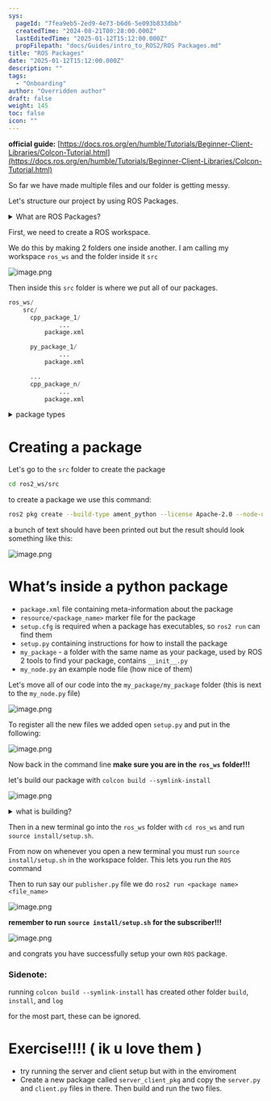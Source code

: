 ```yaml
---
sys:
  pageId: "7fea9eb5-2ed9-4e73-b6d6-5e093b833dbb"
  createdTime: "2024-08-21T00:28:00.000Z"
  lastEditedTime: "2025-01-12T15:12:00.000Z"
  propFilepath: "docs/Guides/intro_to_ROS2/ROS Packages.md"
title: "ROS Packages"
date: "2025-01-12T15:12:00.000Z"
description: ""
tags:
  - "Onboarding"
author: "Overridden author"
draft: false
weight: 145
toc: false
icon: ""
---
```


**official guide:** [https://docs.ros.org/en/humble/Tutorials/Beginner-Client-Libraries/Colcon-Tutorial.html](https://docs.ros.org/en/humble/Tutorials/Beginner-Client-Libraries/Colcon-Tutorial.html)

So far we have made multiple files and our folder is getting messy.

Let's structure our project by using ROS Packages.

<details>

<summary>What are ROS Packages?</summary>

ROS Packages are, as the name implies, packages of code that are highly sharable between ROS developers.

They consist of a folder, `package.xml` file, and source code

```python
      cpp_package_1/
		      ... imagine much code files here ..
          package.xml
```

</details>

First, we need to create a ROS workspace.

We do this by making 2 folders one inside another. I am calling my workspace `ros_ws` and the folder inside it `src`

![image.png](https://prod-files-secure.s3.us-west-2.amazonaws.com/d518164a-d88e-44d1-a4ee-3adb3bd8bce0/70706947-fd18-4537-a67b-e12946812d31/image.png?X-Amz-Algorithm=AWS4-HMAC-SHA256&X-Amz-Content-Sha256=UNSIGNED-PAYLOAD&X-Amz-Credential=ASIAZI2LB4667KV5GMOR%2F20250614%2Fus-west-2%2Fs3%2Faws4_request&X-Amz-Date=20250614T004110Z&X-Amz-Expires=3600&X-Amz-Security-Token=IQoJb3JpZ2luX2VjEDcaCXVzLXdlc3QtMiJHMEUCIQDxnTxoFMZJW0HFndUuyulqB0D%2FgVmdeqO3kVRTVTJZHwIgO6Hu2mukwN3g8NefwbVyo5TWaWi8XkRoAFUTl2x7lXYq%2FwMIIBAAGgw2Mzc0MjMxODM4MDUiDABmqxDK2MmkTRgrkCrcA7h%2FD5NOuO3KniqfhtQhwQyq%2FP6wAs6pKnEi6Z1qrdDnPxcUpAsaEkX86xk98tmPPsfTrdOgQ%2FoX0MTOkRMpuWTWU5hXW9zu1hdqHVOjeG%2FYGKcKeoJjr1zN2%2BLyJVqKNRtzJ8eAnS39AlZPRizTdxvZU4oCegD0aazTeggzzkUL1IoC2aWiUEk0NyPPxd0vHlUZcrXBeffqJzJWEWbH1VHfYY2b3%2BFZRBVO%2FgBWKrdxjImhVS6gAS30IQMhMQ2tTJh8TBRC26YaTWN%2Bc80A%2BlwBrHBg8ICClIqJESXu%2FvMK%2BZQFJUZlFEWhcjgP%2FG%2Fx%2Fhey626hMaQknWaGTu1XV9yIVOY2XZzkNr3J4ncFahSW3uRiNubfuGpmKO8xfCCRysREelo5wna0O6LpmvHyuQJCsbXyqa0KLhlzoVjQ7DxpaCljB8D0PVTLK%2BPQ%2Fjag4s2QgCtWPSr3m0pxfNdI9VbxdHq6AUAYxDiQpNIp5iNkspdRdZH1ekyRNjiTnSkmk85QrbOMe85kccFE7Y5mMuKFvI3tsYAhIp6sKgSLB1NkB2U8t8hWhCRL6v8qiTGaFTjEO3oj%2BCoIYAgqVDt5BXoY6%2BhLbNNRFZ3TMRY3MU5cuuxdmGnDFjoh9rJGMNTbssIGOqUBvLj1ilSRJQzizoZ53fa%2B%2BF4XbPradCnqiRMlXL2YFInOf2uAmalI8xWYfx0VATcCZPN6B03DFK5kWAixvzieSm0VHJKMjXt2sqqDb99AVeiF95g3ZC7fbsOrF6kHK6weRg7zjyOe%2BS8UylVbnMZsyTmtrU0Z8tmJ6DAvJ02wFdCh4gt0ioI6LY%2Bl1ciDJcbNDekiZHDGb1cMGNtL%2BffJHoFJ%2BBb8&X-Amz-Signature=79b5711b89e68a9162e2db8292feb3d8777589fa20c56e0e8adfb10ef0e5387c&X-Amz-SignedHeaders=host&x-amz-checksum-mode=ENABLED&x-id=GetObject)

Then inside this `src` folder is where we put all of our packages.

```python
ros_ws/
    src/
      cpp_package_1/
		      ...
          package.xml

      py_package_1/
		      ...
          package.xml

      ...
      cpp_package_n/
		      ...
          package.xml

```

<details>

<summary>package types</summary>

packages can be either `C++` or python.

the intern file structure is different for each but for this guide we will stick to creating python packages

</details>

# Creating a package

Let's go to the `src` folder to create the package

```bash
cd ros2_ws/src
```

to create a package we use this command:

```bash
ros2 pkg create --build-type ament_python --license Apache-2.0 --node-name my_node my_package
```

a bunch of text should have been printed out but the result should look something like this:

![image.png](https://prod-files-secure.s3.us-west-2.amazonaws.com/d518164a-d88e-44d1-a4ee-3adb3bd8bce0/e6cf1e3f-8512-4a3e-b131-079f800bf3e8/image.png?X-Amz-Algorithm=AWS4-HMAC-SHA256&X-Amz-Content-Sha256=UNSIGNED-PAYLOAD&X-Amz-Credential=ASIAZI2LB4667KV5GMOR%2F20250614%2Fus-west-2%2Fs3%2Faws4_request&X-Amz-Date=20250614T004110Z&X-Amz-Expires=3600&X-Amz-Security-Token=IQoJb3JpZ2luX2VjEDcaCXVzLXdlc3QtMiJHMEUCIQDxnTxoFMZJW0HFndUuyulqB0D%2FgVmdeqO3kVRTVTJZHwIgO6Hu2mukwN3g8NefwbVyo5TWaWi8XkRoAFUTl2x7lXYq%2FwMIIBAAGgw2Mzc0MjMxODM4MDUiDABmqxDK2MmkTRgrkCrcA7h%2FD5NOuO3KniqfhtQhwQyq%2FP6wAs6pKnEi6Z1qrdDnPxcUpAsaEkX86xk98tmPPsfTrdOgQ%2FoX0MTOkRMpuWTWU5hXW9zu1hdqHVOjeG%2FYGKcKeoJjr1zN2%2BLyJVqKNRtzJ8eAnS39AlZPRizTdxvZU4oCegD0aazTeggzzkUL1IoC2aWiUEk0NyPPxd0vHlUZcrXBeffqJzJWEWbH1VHfYY2b3%2BFZRBVO%2FgBWKrdxjImhVS6gAS30IQMhMQ2tTJh8TBRC26YaTWN%2Bc80A%2BlwBrHBg8ICClIqJESXu%2FvMK%2BZQFJUZlFEWhcjgP%2FG%2Fx%2Fhey626hMaQknWaGTu1XV9yIVOY2XZzkNr3J4ncFahSW3uRiNubfuGpmKO8xfCCRysREelo5wna0O6LpmvHyuQJCsbXyqa0KLhlzoVjQ7DxpaCljB8D0PVTLK%2BPQ%2Fjag4s2QgCtWPSr3m0pxfNdI9VbxdHq6AUAYxDiQpNIp5iNkspdRdZH1ekyRNjiTnSkmk85QrbOMe85kccFE7Y5mMuKFvI3tsYAhIp6sKgSLB1NkB2U8t8hWhCRL6v8qiTGaFTjEO3oj%2BCoIYAgqVDt5BXoY6%2BhLbNNRFZ3TMRY3MU5cuuxdmGnDFjoh9rJGMNTbssIGOqUBvLj1ilSRJQzizoZ53fa%2B%2BF4XbPradCnqiRMlXL2YFInOf2uAmalI8xWYfx0VATcCZPN6B03DFK5kWAixvzieSm0VHJKMjXt2sqqDb99AVeiF95g3ZC7fbsOrF6kHK6weRg7zjyOe%2BS8UylVbnMZsyTmtrU0Z8tmJ6DAvJ02wFdCh4gt0ioI6LY%2Bl1ciDJcbNDekiZHDGb1cMGNtL%2BffJHoFJ%2BBb8&X-Amz-Signature=266b9877ca03b58209d69c6ce26a357988f48d9119ad3021e5d322b18bc58a17&X-Amz-SignedHeaders=host&x-amz-checksum-mode=ENABLED&x-id=GetObject)

# What’s inside a python package

- `package.xml` file containing meta-information about the package
- `resource/<package_name>` marker file for the package
- `setup.cfg` is required when a package has executables, so `ros2 run` can find them
- `setup.py` containing instructions for how to install the package
- `my_package` - a folder with the same name as your package, used by ROS 2 tools to find your package, contains `__init__.py`
- `my_node.py` an example node file (how nice of them)

Let's move all of our code into the `my_package/my_package` folder (this is next to the `my_node.py` file)

![image.png](https://prod-files-secure.s3.us-west-2.amazonaws.com/d518164a-d88e-44d1-a4ee-3adb3bd8bce0/9ce58f11-0da9-4d3e-b86d-506a9685d378/image.png?X-Amz-Algorithm=AWS4-HMAC-SHA256&X-Amz-Content-Sha256=UNSIGNED-PAYLOAD&X-Amz-Credential=ASIAZI2LB4667KV5GMOR%2F20250614%2Fus-west-2%2Fs3%2Faws4_request&X-Amz-Date=20250614T004110Z&X-Amz-Expires=3600&X-Amz-Security-Token=IQoJb3JpZ2luX2VjEDcaCXVzLXdlc3QtMiJHMEUCIQDxnTxoFMZJW0HFndUuyulqB0D%2FgVmdeqO3kVRTVTJZHwIgO6Hu2mukwN3g8NefwbVyo5TWaWi8XkRoAFUTl2x7lXYq%2FwMIIBAAGgw2Mzc0MjMxODM4MDUiDABmqxDK2MmkTRgrkCrcA7h%2FD5NOuO3KniqfhtQhwQyq%2FP6wAs6pKnEi6Z1qrdDnPxcUpAsaEkX86xk98tmPPsfTrdOgQ%2FoX0MTOkRMpuWTWU5hXW9zu1hdqHVOjeG%2FYGKcKeoJjr1zN2%2BLyJVqKNRtzJ8eAnS39AlZPRizTdxvZU4oCegD0aazTeggzzkUL1IoC2aWiUEk0NyPPxd0vHlUZcrXBeffqJzJWEWbH1VHfYY2b3%2BFZRBVO%2FgBWKrdxjImhVS6gAS30IQMhMQ2tTJh8TBRC26YaTWN%2Bc80A%2BlwBrHBg8ICClIqJESXu%2FvMK%2BZQFJUZlFEWhcjgP%2FG%2Fx%2Fhey626hMaQknWaGTu1XV9yIVOY2XZzkNr3J4ncFahSW3uRiNubfuGpmKO8xfCCRysREelo5wna0O6LpmvHyuQJCsbXyqa0KLhlzoVjQ7DxpaCljB8D0PVTLK%2BPQ%2Fjag4s2QgCtWPSr3m0pxfNdI9VbxdHq6AUAYxDiQpNIp5iNkspdRdZH1ekyRNjiTnSkmk85QrbOMe85kccFE7Y5mMuKFvI3tsYAhIp6sKgSLB1NkB2U8t8hWhCRL6v8qiTGaFTjEO3oj%2BCoIYAgqVDt5BXoY6%2BhLbNNRFZ3TMRY3MU5cuuxdmGnDFjoh9rJGMNTbssIGOqUBvLj1ilSRJQzizoZ53fa%2B%2BF4XbPradCnqiRMlXL2YFInOf2uAmalI8xWYfx0VATcCZPN6B03DFK5kWAixvzieSm0VHJKMjXt2sqqDb99AVeiF95g3ZC7fbsOrF6kHK6weRg7zjyOe%2BS8UylVbnMZsyTmtrU0Z8tmJ6DAvJ02wFdCh4gt0ioI6LY%2Bl1ciDJcbNDekiZHDGb1cMGNtL%2BffJHoFJ%2BBb8&X-Amz-Signature=c9e8b0025e5f4cb40e92b7731015c19a4e200838de593caffbb21326617f9f9c&X-Amz-SignedHeaders=host&x-amz-checksum-mode=ENABLED&x-id=GetObject)

To register all the new files we added open `setup.py` and put in the following:

![image.png](https://prod-files-secure.s3.us-west-2.amazonaws.com/d518164a-d88e-44d1-a4ee-3adb3bd8bce0/1cd7c262-4cae-4496-9d75-c178537d24a2/image.png?X-Amz-Algorithm=AWS4-HMAC-SHA256&X-Amz-Content-Sha256=UNSIGNED-PAYLOAD&X-Amz-Credential=ASIAZI2LB4667KV5GMOR%2F20250614%2Fus-west-2%2Fs3%2Faws4_request&X-Amz-Date=20250614T004110Z&X-Amz-Expires=3600&X-Amz-Security-Token=IQoJb3JpZ2luX2VjEDcaCXVzLXdlc3QtMiJHMEUCIQDxnTxoFMZJW0HFndUuyulqB0D%2FgVmdeqO3kVRTVTJZHwIgO6Hu2mukwN3g8NefwbVyo5TWaWi8XkRoAFUTl2x7lXYq%2FwMIIBAAGgw2Mzc0MjMxODM4MDUiDABmqxDK2MmkTRgrkCrcA7h%2FD5NOuO3KniqfhtQhwQyq%2FP6wAs6pKnEi6Z1qrdDnPxcUpAsaEkX86xk98tmPPsfTrdOgQ%2FoX0MTOkRMpuWTWU5hXW9zu1hdqHVOjeG%2FYGKcKeoJjr1zN2%2BLyJVqKNRtzJ8eAnS39AlZPRizTdxvZU4oCegD0aazTeggzzkUL1IoC2aWiUEk0NyPPxd0vHlUZcrXBeffqJzJWEWbH1VHfYY2b3%2BFZRBVO%2FgBWKrdxjImhVS6gAS30IQMhMQ2tTJh8TBRC26YaTWN%2Bc80A%2BlwBrHBg8ICClIqJESXu%2FvMK%2BZQFJUZlFEWhcjgP%2FG%2Fx%2Fhey626hMaQknWaGTu1XV9yIVOY2XZzkNr3J4ncFahSW3uRiNubfuGpmKO8xfCCRysREelo5wna0O6LpmvHyuQJCsbXyqa0KLhlzoVjQ7DxpaCljB8D0PVTLK%2BPQ%2Fjag4s2QgCtWPSr3m0pxfNdI9VbxdHq6AUAYxDiQpNIp5iNkspdRdZH1ekyRNjiTnSkmk85QrbOMe85kccFE7Y5mMuKFvI3tsYAhIp6sKgSLB1NkB2U8t8hWhCRL6v8qiTGaFTjEO3oj%2BCoIYAgqVDt5BXoY6%2BhLbNNRFZ3TMRY3MU5cuuxdmGnDFjoh9rJGMNTbssIGOqUBvLj1ilSRJQzizoZ53fa%2B%2BF4XbPradCnqiRMlXL2YFInOf2uAmalI8xWYfx0VATcCZPN6B03DFK5kWAixvzieSm0VHJKMjXt2sqqDb99AVeiF95g3ZC7fbsOrF6kHK6weRg7zjyOe%2BS8UylVbnMZsyTmtrU0Z8tmJ6DAvJ02wFdCh4gt0ioI6LY%2Bl1ciDJcbNDekiZHDGb1cMGNtL%2BffJHoFJ%2BBb8&X-Amz-Signature=4e427930436916731ce3a5d7139ee4758b3fd0e1df01e0b797eea9b32014ad74&X-Amz-SignedHeaders=host&x-amz-checksum-mode=ENABLED&x-id=GetObject)

Now back in the command line **make sure you are in the** **`ros_ws`** **folder!!!**

let's build our package with `colcon build --symlink-install`

![image.png](https://prod-files-secure.s3.us-west-2.amazonaws.com/d518164a-d88e-44d1-a4ee-3adb3bd8bce0/2f2a0d27-b173-48fd-b189-5f5c0ce65619/image.png?X-Amz-Algorithm=AWS4-HMAC-SHA256&X-Amz-Content-Sha256=UNSIGNED-PAYLOAD&X-Amz-Credential=ASIAZI2LB4667KV5GMOR%2F20250614%2Fus-west-2%2Fs3%2Faws4_request&X-Amz-Date=20250614T004110Z&X-Amz-Expires=3600&X-Amz-Security-Token=IQoJb3JpZ2luX2VjEDcaCXVzLXdlc3QtMiJHMEUCIQDxnTxoFMZJW0HFndUuyulqB0D%2FgVmdeqO3kVRTVTJZHwIgO6Hu2mukwN3g8NefwbVyo5TWaWi8XkRoAFUTl2x7lXYq%2FwMIIBAAGgw2Mzc0MjMxODM4MDUiDABmqxDK2MmkTRgrkCrcA7h%2FD5NOuO3KniqfhtQhwQyq%2FP6wAs6pKnEi6Z1qrdDnPxcUpAsaEkX86xk98tmPPsfTrdOgQ%2FoX0MTOkRMpuWTWU5hXW9zu1hdqHVOjeG%2FYGKcKeoJjr1zN2%2BLyJVqKNRtzJ8eAnS39AlZPRizTdxvZU4oCegD0aazTeggzzkUL1IoC2aWiUEk0NyPPxd0vHlUZcrXBeffqJzJWEWbH1VHfYY2b3%2BFZRBVO%2FgBWKrdxjImhVS6gAS30IQMhMQ2tTJh8TBRC26YaTWN%2Bc80A%2BlwBrHBg8ICClIqJESXu%2FvMK%2BZQFJUZlFEWhcjgP%2FG%2Fx%2Fhey626hMaQknWaGTu1XV9yIVOY2XZzkNr3J4ncFahSW3uRiNubfuGpmKO8xfCCRysREelo5wna0O6LpmvHyuQJCsbXyqa0KLhlzoVjQ7DxpaCljB8D0PVTLK%2BPQ%2Fjag4s2QgCtWPSr3m0pxfNdI9VbxdHq6AUAYxDiQpNIp5iNkspdRdZH1ekyRNjiTnSkmk85QrbOMe85kccFE7Y5mMuKFvI3tsYAhIp6sKgSLB1NkB2U8t8hWhCRL6v8qiTGaFTjEO3oj%2BCoIYAgqVDt5BXoY6%2BhLbNNRFZ3TMRY3MU5cuuxdmGnDFjoh9rJGMNTbssIGOqUBvLj1ilSRJQzizoZ53fa%2B%2BF4XbPradCnqiRMlXL2YFInOf2uAmalI8xWYfx0VATcCZPN6B03DFK5kWAixvzieSm0VHJKMjXt2sqqDb99AVeiF95g3ZC7fbsOrF6kHK6weRg7zjyOe%2BS8UylVbnMZsyTmtrU0Z8tmJ6DAvJ02wFdCh4gt0ioI6LY%2Bl1ciDJcbNDekiZHDGb1cMGNtL%2BffJHoFJ%2BBb8&X-Amz-Signature=3c257c4d3a3bcdb762492891fc36bced4022c433d18deb47ac057b1fd94b68b4&X-Amz-SignedHeaders=host&x-amz-checksum-mode=ENABLED&x-id=GetObject)

<details>

<summary>what is building?</summary>

if you are a CS major at Rose-Hulman you will learn the answer to this in CSSE132

but TLDR; is it combines all the code files into one program that can be run easily 

</details>

Then in a new terminal go into the `ros_ws` folder with `cd ros_ws` and run `source install/setup.sh`. 

From now on whenever you open a new terminal you must run `source install/setup.sh` in the workspace folder. This lets you run the `ROS` command

Then to run say our `publisher.py` file we do `ros2 run <package name> <file_name>`

![image.png](https://prod-files-secure.s3.us-west-2.amazonaws.com/d518164a-d88e-44d1-a4ee-3adb3bd8bce0/4f4b1219-3a44-4632-aa0a-ce3471699f59/image.png?X-Amz-Algorithm=AWS4-HMAC-SHA256&X-Amz-Content-Sha256=UNSIGNED-PAYLOAD&X-Amz-Credential=ASIAZI2LB4667KV5GMOR%2F20250614%2Fus-west-2%2Fs3%2Faws4_request&X-Amz-Date=20250614T004111Z&X-Amz-Expires=3600&X-Amz-Security-Token=IQoJb3JpZ2luX2VjEDcaCXVzLXdlc3QtMiJHMEUCIQDxnTxoFMZJW0HFndUuyulqB0D%2FgVmdeqO3kVRTVTJZHwIgO6Hu2mukwN3g8NefwbVyo5TWaWi8XkRoAFUTl2x7lXYq%2FwMIIBAAGgw2Mzc0MjMxODM4MDUiDABmqxDK2MmkTRgrkCrcA7h%2FD5NOuO3KniqfhtQhwQyq%2FP6wAs6pKnEi6Z1qrdDnPxcUpAsaEkX86xk98tmPPsfTrdOgQ%2FoX0MTOkRMpuWTWU5hXW9zu1hdqHVOjeG%2FYGKcKeoJjr1zN2%2BLyJVqKNRtzJ8eAnS39AlZPRizTdxvZU4oCegD0aazTeggzzkUL1IoC2aWiUEk0NyPPxd0vHlUZcrXBeffqJzJWEWbH1VHfYY2b3%2BFZRBVO%2FgBWKrdxjImhVS6gAS30IQMhMQ2tTJh8TBRC26YaTWN%2Bc80A%2BlwBrHBg8ICClIqJESXu%2FvMK%2BZQFJUZlFEWhcjgP%2FG%2Fx%2Fhey626hMaQknWaGTu1XV9yIVOY2XZzkNr3J4ncFahSW3uRiNubfuGpmKO8xfCCRysREelo5wna0O6LpmvHyuQJCsbXyqa0KLhlzoVjQ7DxpaCljB8D0PVTLK%2BPQ%2Fjag4s2QgCtWPSr3m0pxfNdI9VbxdHq6AUAYxDiQpNIp5iNkspdRdZH1ekyRNjiTnSkmk85QrbOMe85kccFE7Y5mMuKFvI3tsYAhIp6sKgSLB1NkB2U8t8hWhCRL6v8qiTGaFTjEO3oj%2BCoIYAgqVDt5BXoY6%2BhLbNNRFZ3TMRY3MU5cuuxdmGnDFjoh9rJGMNTbssIGOqUBvLj1ilSRJQzizoZ53fa%2B%2BF4XbPradCnqiRMlXL2YFInOf2uAmalI8xWYfx0VATcCZPN6B03DFK5kWAixvzieSm0VHJKMjXt2sqqDb99AVeiF95g3ZC7fbsOrF6kHK6weRg7zjyOe%2BS8UylVbnMZsyTmtrU0Z8tmJ6DAvJ02wFdCh4gt0ioI6LY%2Bl1ciDJcbNDekiZHDGb1cMGNtL%2BffJHoFJ%2BBb8&X-Amz-Signature=ebf7c47d7c15db60772c4c6d74bfe32098fe2b84a526cef5244885f01b45c645&X-Amz-SignedHeaders=host&x-amz-checksum-mode=ENABLED&x-id=GetObject)

**remember to run** **`source install/setup.sh`** **for the subscriber!!!**

![image.png](https://prod-files-secure.s3.us-west-2.amazonaws.com/d518164a-d88e-44d1-a4ee-3adb3bd8bce0/02121119-dad4-49ec-8356-c956108b4243/image.png?X-Amz-Algorithm=AWS4-HMAC-SHA256&X-Amz-Content-Sha256=UNSIGNED-PAYLOAD&X-Amz-Credential=ASIAZI2LB4667KV5GMOR%2F20250614%2Fus-west-2%2Fs3%2Faws4_request&X-Amz-Date=20250614T004111Z&X-Amz-Expires=3600&X-Amz-Security-Token=IQoJb3JpZ2luX2VjEDcaCXVzLXdlc3QtMiJHMEUCIQDxnTxoFMZJW0HFndUuyulqB0D%2FgVmdeqO3kVRTVTJZHwIgO6Hu2mukwN3g8NefwbVyo5TWaWi8XkRoAFUTl2x7lXYq%2FwMIIBAAGgw2Mzc0MjMxODM4MDUiDABmqxDK2MmkTRgrkCrcA7h%2FD5NOuO3KniqfhtQhwQyq%2FP6wAs6pKnEi6Z1qrdDnPxcUpAsaEkX86xk98tmPPsfTrdOgQ%2FoX0MTOkRMpuWTWU5hXW9zu1hdqHVOjeG%2FYGKcKeoJjr1zN2%2BLyJVqKNRtzJ8eAnS39AlZPRizTdxvZU4oCegD0aazTeggzzkUL1IoC2aWiUEk0NyPPxd0vHlUZcrXBeffqJzJWEWbH1VHfYY2b3%2BFZRBVO%2FgBWKrdxjImhVS6gAS30IQMhMQ2tTJh8TBRC26YaTWN%2Bc80A%2BlwBrHBg8ICClIqJESXu%2FvMK%2BZQFJUZlFEWhcjgP%2FG%2Fx%2Fhey626hMaQknWaGTu1XV9yIVOY2XZzkNr3J4ncFahSW3uRiNubfuGpmKO8xfCCRysREelo5wna0O6LpmvHyuQJCsbXyqa0KLhlzoVjQ7DxpaCljB8D0PVTLK%2BPQ%2Fjag4s2QgCtWPSr3m0pxfNdI9VbxdHq6AUAYxDiQpNIp5iNkspdRdZH1ekyRNjiTnSkmk85QrbOMe85kccFE7Y5mMuKFvI3tsYAhIp6sKgSLB1NkB2U8t8hWhCRL6v8qiTGaFTjEO3oj%2BCoIYAgqVDt5BXoY6%2BhLbNNRFZ3TMRY3MU5cuuxdmGnDFjoh9rJGMNTbssIGOqUBvLj1ilSRJQzizoZ53fa%2B%2BF4XbPradCnqiRMlXL2YFInOf2uAmalI8xWYfx0VATcCZPN6B03DFK5kWAixvzieSm0VHJKMjXt2sqqDb99AVeiF95g3ZC7fbsOrF6kHK6weRg7zjyOe%2BS8UylVbnMZsyTmtrU0Z8tmJ6DAvJ02wFdCh4gt0ioI6LY%2Bl1ciDJcbNDekiZHDGb1cMGNtL%2BffJHoFJ%2BBb8&X-Amz-Signature=c4c2497f9d4cafec13753d4d503a8ae9d7c9673944a405fff3f1bfdb6cb7f0e4&X-Amz-SignedHeaders=host&x-amz-checksum-mode=ENABLED&x-id=GetObject)

and congrats you have successfully setup your own `ROS` package.

### Sidenote:

running `colcon build --symlink-install` has created other folder `build`, `install`, and `log`

for the most part, these can be ignored.

# Exercise!!!! ( ik u love them )

- try running the server and client setup but with in the enviroment
- Create a new package called `server_client_pkg` and copy the `server.py` and `client.py` files in there. Then build and run the two files.
